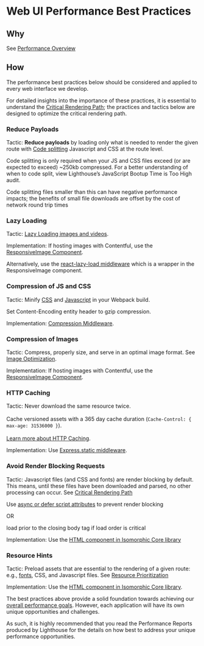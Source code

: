 # Web UI Performance Best Practices

## Why

See [Performance Overview](performance-overview.md)

## How

The performance best practices below should be considered and applied to every web interface we develop.

For detailed insights into the importance of these practices, it is essential to understand the [Critical Rendering Path](https://developers.google.com/web/fundamentals/performance/critical-rendering-path/); the practices and tactics below are designed to optimize the critical rendering path.

### Reduce Payloads

Tactic: **Reduce payloads** by loading only what is needed to render the given route with [Code splitting](https://developers.google.com/web/fundamentals/performance/optimizing-javascript/code-splitting/) Javascript and CSS at the route level.

Code splitting is only required when your JS and CSS files exceed (or are expected to exceed) ~250kb compressed. For a better understanding of when to code split, view Lighthouse’s JavaScript Bootup Time is Too High audit.

Code splitting files smaller than this can have negative performance impacts; the benefits of small file downloads are offset by the cost of network round trip times

### Lazy Loading

Tactic: [Lazy Loading images and videos](https://developers.google.com/web/fundamentals/performance/lazy-loading-guidance/images-and-video/).

Implementation: If hosting images with Contentful, use the [ResponsiveImage Component](https://github.com/telus/redux-contentful#responsiveimage-).

Alternatively, use the [react-lazy-load middleware](https://www.npmjs.com/package/react-lazy-load) which is a wrapper in the ResponsiveImage component.

### Compression of JS and CSS

Tactic: Minify [CSS](https://github.com/NMFR/optimize-css-assets-webpack-plugin) and [Javascript](https://github.com/webpack-contrib/uglifyjs-webpack-plugin) in your Webpack build.

Set Content-Encoding entity header to gzip compression.

Implementation: [Compression Middleware](https://www.npmjs.com/package/compression).

### Compression of Images

Tactic: Compress, properly size, and serve in an optimal image format. See [Image Optimization](https://developers.google.com/web/fundamentals/performance/optimizing-content-efficiency/image-optimization). 

Implementation: If hosting images with Contentful, use the [ResponsiveImage Component](https://github.com/telus/redux-contentful#responsiveimage-).

### HTTP Caching

Tactic: Never download the same resource twice.<br><br>Cache versioned assets with a 365 day cache duration (`Cache-Control: { max-age: 31536000 }`).<br><br>[Learn more about HTTP Caching](https://developers.google.com/web/fundamentals/performance/optimizing-content-efficiency/http-caching).

Implementation: Use [Express.static middleware](https://expressjs.com/en/starter/static-files.html).

### Avoid Render Blocking Requests

Tactic: Javascript files (and CSS and fonts) are render blocking by default. This means, until these files have been downloaded and parsed, no other processing can occur. See [Critical Rendering Path](https://developers.google.com/web/fundamentals/performance/critical-rendering-path/)

Use [async or defer script attributes](https://developers.google.com/web/fundamentals/performance/optimizing-content-efficiency/loading-third-party-javascript/#use_async_or_defer) to prevent render blocking

OR

load prior to the closing body tag if load order is critical

Implementation: Use the [HTML component in Isomorphic Core library](https://github.com/telus/isomorphic-core/blob/master/src/components/Html.jsx)

### Resource Hints

Tactic: Preload assets that are essential to the rendering of a given route: e.g., [fonts](https://developers.google.com/web/fundamentals/performance/optimizing-content-efficiency/webfont-optimization#customize_the_text_rendering_delay), CSS, and Javascript files. See [Resource Prioritization](https://developers.google.com/web/fundamentals/performance/resource-prioritization)

Implementation: Use the [HTML component in Isomorphic Core library](https://github.com/telus/isomorphic-core/blob/master/src/components/Html.jsx).

The best practices above provide a solid foundation towards achieving our [overall performance goals](performance-overview.md). However, each application will have its own unique opportunities and challenges. 

As such, it is highly recommended that you read the Performance Reports produced by Lighthouse for the details on how best to address your unique performance opportunities.
